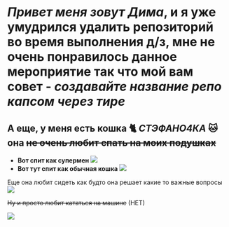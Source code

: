# _Привет меня зовут Дима_, и я уже умудрился удалить репозиторий во время выполнения д/з, мне не очень понравилось данное мероприятие так что мой вам совет - _**создавайте название репо капсом через тире**_

## А еще, у меня есть кошка :cat2: ***СТЭФАНО4КА*** :cat:  она ~~не очень любит спать на моих подушках~~ 
* **Вот спит как супермен** ![](pic\3.jpg)
* **Вот тут спит как обычная кошка** ![](pic/4.jpg)

Еще она любит сидеть как будто она решает какие то важные вопросы
![](pic/2.jpg)

~~Ну и просто любит кататься на машине~~ (НЕТ)

![](pic/IMG_3153.gif)

